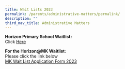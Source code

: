```yaml
---
title: Wait Lists 2023
permalink: /parents/administrative-matters/permalink/
description: ""
third_nav_title: Administrative Matters
---
```

**Horizon Primary School Waitlist:**<br>
Click [Here](https://go.gov.sg/wla23)

**For the Horizon@MK Waitlist:**<br>
Please click the link below<br>
[MK Wait List Application Form 2023](https://go.gov.sg/horizonmkwaitlistapplicationform2023)